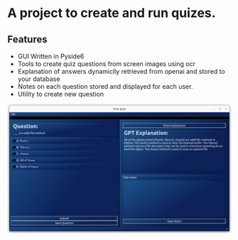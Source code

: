 # A project to create and run quizes.
## Features
* GUI Written in Pyside6
* Tools to create quiz questions from screen images using ocr
* Explanation of answers dynamiclly retrieved from openai and stored to your database
* Notes on each question stored and displayed for each user.
* Utility to create new question

![quizzer](./images/quizzer.png)
